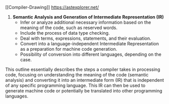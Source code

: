 
[[Compiler-Drawing]]
https://astexplorer.net/

1. **Semantic Analysis and Generation of Intermediate Representation (IR)**
    - Infer or analyze additional necessary information based on the meaning of the code, such as reserved words.
    - Include the process of data type checking.
    - Deal with terms, expressions, statements, and their evaluation.
    - Convert into a language-independent Intermediate Representation as a preparation for machine code generation.
    - Possibility of conversion into different languages, depending on the case.

This outline essentially describes the steps a compiler takes in processing code, focusing on understanding the meaning of the code (semantic analysis) and converting it into an intermediate form (IR) that is independent of any specific programming language. This IR can then be used to generate machine code or potentially be translated into other programming languages.